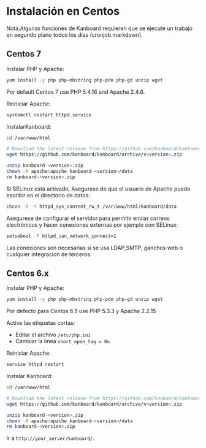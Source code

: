 Instalación en Centos
===================

Nota:Algunas funciones de Kanboard requieren que se ejecute un trabajo en segundo
plano todos los días (cronjob.markdown).

Centos 7
--------

Instalar PHP y Apache:

```bash
yum install -y php php-mbstring php-pdo php-gd unzip wget
```

Por default Centos 7 use PHP 5.4.16 and Apache 2.4.6.

Reiniciar Apache:

```bash
systemctl restart httpd.service
```

InstalarKanboard:

```bash
cd /var/www/html

# Download the latest release from https://github.com/kanboard/kanboard/releases
wget https://github.com/kanboard/kanboard/archive/v<version>.zip

unzip kanboard-<version>.zip
chown -R apache:apache kanboard-<version>/data
rm kanboard-<version>.zip
```

Si SELinux esta activado, Asegurese de que el usuario de Apache pueda escribir en el directorio de datos:

```bash
chcon -R -t httpd_sys_content_rw_t /var/www/html/kanboard/data
```

Asegurese de configurar el servidor para permitir enviar correos electrónicos y hacer conexiones externas por ejemplo con SELinux:

```bash
setsebool -P httpd_can_network_connect=1
```

Las conexiones son necesarias si se usa LDAP,SMTP, ganchos web o cualquier integracion de terceros:

Centos 6.x
----------

Instalar PHP y Apache:

```bash
yum install -y php php-mbstring php-pdo php-gd unzip wget
```

Por defecto para Centos 6.5 use PHP 5.3.3 y Apache 2.2.15

Active las etiquetas cortas:

- Editar el archivo `/etc/php.ini`
- Cambiar la linea `short_open_tag = On`

Reiniciar Apache:

```bash
service httpd restart
```

Instalar Kanboard:

```bash
cd /var/www/html

# Download the latest release from https://github.com/kanboard/kanboard/releases
wget https://github.com/kanboard/kanboard/archive/v<version>.zip

unzip kanboard-<version>.zip
chown -R apache:apache kanboard-<version>/data
rm kanboard-<version>.zip
```

Ir a  `http://your_server/kanboard/`.
